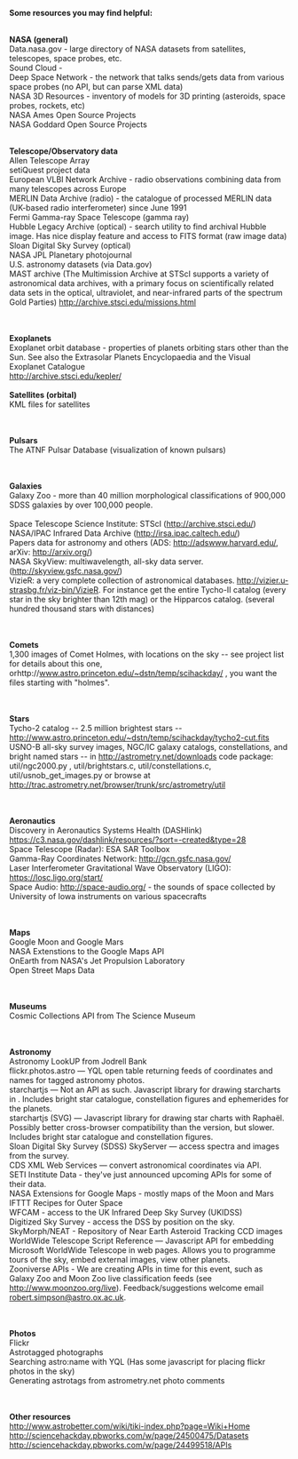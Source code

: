 <b>Some resources you may find helpful:</b>

<br><b>NASA (general)</b>
<br>Data.nasa.gov - large directory of NASA datasets from satellites, telescopes, space probes, etc.
<br>Sound Cloud - 
<br>Deep Space Network - the network that talks sends/gets data from various space probes (no API, but can parse XML data) 
<br>NASA 3D Resources - inventory of models for 3D printing (asteroids, space probes, rockets, etc) 
<br>NASA Ames Open Source Projects 
<br>NASA Goddard Open Source Projects

<br><b>Telescope/Observatory data</b>
<br>Allen Telescope Array
<br>setiQuest project data 
<br>European VLBI Network Archive - radio observations combining data from many telescopes across Europe
<br>MERLIN Data Archive (radio) - the catalogue of processed MERLIN data (UK-based radio interferometer) since June 1991 
<br>Fermi Gamma-ray Space Telescope (gamma ray)
<br>Hubble Legacy Archive (optical) - search utility to find archival Hubble image. Has nice display feature and access to FITS format (raw image data) 
<br>Sloan Digital Sky Survey (optical)
<br>NASA JPL Planetary photojournal
<br>U.S. astronomy datasets (via Data.gov)
<br>MAST archive (The Multimission Archive at STScI supports a variety of astronomical data archives, with a primary focus on scientifically related data sets in the optical, ultraviolet, and near-infrared parts of the spectrum Gold Parties) http://archive.stsci.edu/missions.html

<br><br><b>Exoplanets</b>
<br>Exoplanet orbit database - properties of planets orbiting stars other than the Sun. See also the Extrasolar Planets Encyclopaedia and the Visual Exoplanet Catalogue
<br>http://archive.stsci.edu/kepler/ 
<br><br><b>Satellites (orbital)</b>
<br>KML files for satellites

<br><br><b>Pulsars</b>
<br>The ATNF Pulsar Database (visualization of known pulsars)

<br><br><b>Galaxies</b>
<br>Galaxy Zoo  - more than 40 million morphological classifications of 900,000 SDSS galaxies by over 100,000 people.  
<br>Space Telescope Science Institute: STScI (http://archive.stsci.edu/)
<br>NASA/IPAC Infrared Data Archive (http://irsa.ipac.caltech.edu/)
<br>Papers data for astronomy and others (ADS: http://adswww.harvard.edu/, arXiv: http://arxiv.org/)
<br>NASA SkyView: multiwavelength, all-sky data server. (http://skyview.gsfc.nasa.gov/) 
<br>VizieR: a very complete collection of astronomical databases. http://vizier.u-strasbg.fr/viz-bin/VizieR. For instance get the entire Tycho-II catalog (every star in the sky brighter than 12th mag) or the Hipparcos catalog. (several hundred thousand stars with distances)

<br><br><b>Comets</b>
<br>1,300 images of Comet Holmes, with locations on the sky  -- see project list for details about this one, orhttp://www.astro.princeton.edu/~dstn/temp/scihackday/ , you want the files starting with "holmes".

<br><br><b>Stars</b>
<br>Tycho-2 catalog -- 2.5 million brightest stars -- http://www.astro.princeton.edu/~dstn/temp/scihackday/tycho2-cut.fits
<br>USNO-B all-sky survey images, NGC/IC galaxy catalogs, constellations, and bright named stars -- in http://astrometry.net/downloads code package: util/ngc2000.py , util/brightstars.c, util/constellations.c, util/usnob_get_images.py  or browse at http://trac.astrometry.net/browser/trunk/src/astrometry/util

<br><br><b>Aeronautics</b>
<br>Discovery in Aeronautics Systems Health (DASHlink) https://c3.nasa.gov/dashlink/resources/?sort=-created&type=28 
<br>Space Telescope (Radar): ESA SAR Toolbox 
<br>Gamma-Ray Coordinates Network: http://gcn.gsfc.nasa.gov/ 
<br>Laser Interferometer Gravitational Wave Observatory (LIGO): https://losc.ligo.org/start/ 
<br>Space Audio: http://space-audio.org/ - the sounds of space collected by University of Iowa instruments on various spacecrafts 

<br><br><b>Maps</b>
<br>Google Moon and Google Mars
<br>NASA Extenstions to the Google Maps API
<br>OnEarth from NASA's Jet Propulsion Laboratory
<br>Open Street Maps Data 

<br><br><b>Museums</b>
<br>Cosmic Collections API from The Science Museum 

<br><br><b>Astronomy</b>
<br>Astronomy LookUP from Jodrell Bank 
<br>flickr.photos.astro — YQL open table returning feeds of coordinates and names for tagged astronomy photos.
<br>starchartjs — Not an API as such. Javascript library for drawing starcharts in <canvas>. Includes bright star catalogue, constellation figures and ephemerides for the planets.
<br>starchartjs (SVG) — Javascript library for drawing star charts with Raphaël. Possibly better cross-browser compatibility than the <canvas> version, but slower. Includes bright star catalogue and constellation figures.
<br>Sloan Digital Sky Survey (SDSS) SkyServer — access spectra and images from the survey.
<br>CDS XML Web Services — convert astronomical coordinates via API.
<br>SETI Institute Data - they've just announced upcoming APIs for some of their data.
<br>NASA Extensions for Google Maps - mostly maps of the Moon and Mars
<br>IFTTT Recipes for Outer Space
<br>WFCAM - access to the UK Infrared Deep Sky Survey (UKIDSS)
<br>Digitized Sky Survey - access the DSS by position on the sky.
<br>SkyMorph/NEAT - Repository of Near Earth Asteroid Tracking CCD images
<br>WorldWide Telescope Script Reference — Javascript API for embedding Microsoft WorldWide Telescope in web pages. Allows you to programme tours of the sky, embed external images, view other planets. 
<br>Zooniverse APIs - We are creating APIs in time for this event, such as Galaxy Zoo and Moon Zoo live classification feeds (see http://www.moonzoo.org/live). Feedback/suggestions welcome email robert.simpson@astro.ox.ac.uk.

<br><br><b>Photos</b>
<br>Flickr
<br>Astrotagged photographs
<br>Searching astro:name with YQL (Has some javascript for placing flickr photos in the sky)
<br>Generating astrotags from astrometry.net photo comments 

<br><br><b>Other resources</b>
<br>http://www.astrobetter.com/wiki/tiki-index.php?page=Wiki+Home
<br>http://sciencehackday.pbworks.com/w/page/24500475/Datasets
<br>http://sciencehackday.pbworks.com/w/page/24499518/APIs

